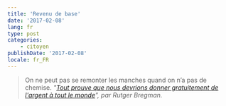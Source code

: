 ```yaml
---
title: 'Revenu de base'
date: '2017-02-08'
lang: fr
type: post
categories:
    - citoyen
publishDate: '2017-02-08'
locale: fr_FR
---
```


> On ne peut pas se remonter les manches quand on n’a pas de chemise.
> <cite>"[Tout prouve que nous devrions donner gratuitement de l'argent à tout le monde](http://www.ulyces.co/rutger-bregman/tout-prouve-que-nous-devrions-donner-gratuitement-de-largent-a-tout-le-monde/)", par Rutger Bregman.</cite>
